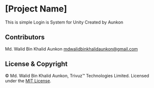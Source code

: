 # [Project Name]
This is simple Login is System for Unity Created by Aunkon

## Contributors
Md. Walid Bin Khalid Aunkon <mdwalidbinkhalidaunkon@gmail.com>

## License & Copyright
© Md. Walid Bin Khalid Aunkon, Trivuz™ Technologies Limited.
Licensed under the [MIT License](LICENSE).